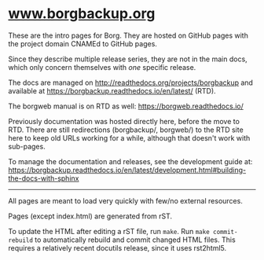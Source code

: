 # www.borgbackup.org

These are the intro pages for Borg. They are hosted on GitHub pages with the project domain
CNAMEd to GitHub pages.

Since they describe multiple release series, they are not in the main docs, which only concern
themselves with *one* specific release.

The docs are managed on http://readthedocs.org/projects/borgbackup and available at https://borgbackup.readthedocs.io/en/latest/ (RTD).

The borgweb manual is on RTD as well: https://borgweb.readthedocs.io/

Previously documentation was hosted directly here, before the move to RTD.
There are still redirections (borgbackup/, borgweb/) to the RTD site here
to keep old URLs working for a while, although that doesn't work with sub-pages.

To manage the documentation and releases, see the development guide at: https://borgbackup.readthedocs.io/en/latest/development.html#building-the-docs-with-sphinx

------

All pages are meant to load very quickly with few/no external resources.

Pages (except index.html) are generated from rST.

To update the HTML after editing a rST file, run `make`.
Run `make commit-rebuild` to automatically rebuild and commit changed HTML files.
This requires a relatively recent docutils release, since it uses rst2html5.
